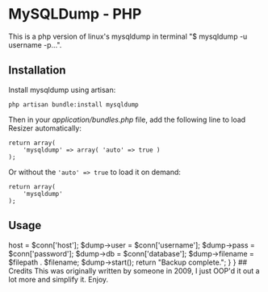 # MySQLDump - PHP

This is a php version of linux's mysqldump in terminal "$ mysqldump -u username -p...".

## Installation

Install mysqldump using artisan:

    php artisan bundle:install mysqldump

Then in your *application/bundles.php* file, add the following line to load Resizer automatically:

    return array(
        'mysqldump' => array( 'auto' => true )
    );

Or without the `'auto' => true` to load it on demand:

    return array(
        'mysqldump'
    );

## Usage

<?php

class Cron_Controller extends Base_Controller
{
    public function get_backup()
    {
        Bundle::start('mysqldump');
        $conn = Config::get('database.connections.mysql');

        $filename = time() . ".sql";
        $filepath = "storage/work/";

        $dump = new MySQLDump();
        $dump->host     = $conn['host'];
        $dump->user     = $conn['username'];
        $dump->pass     = $conn['password'];
        $dump->db       = $conn['database'];
        $dump->filename = $filepath . $filename;
        $dump->start();

        return "Backup complete.";
    }
}

## Credits

This was originally written by someone in 2009, I just OOP'd it out a lot more and simplify it.

Enjoy.
